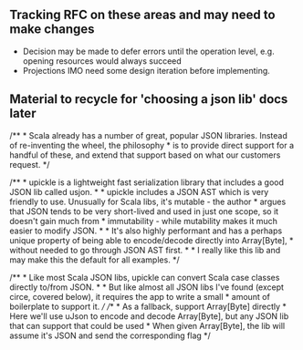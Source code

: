 ## Tracking RFC on these areas and may need to make changes
- Decision may be made to defer errors until the operation level, e.g. opening resources would always succeed
- Projections IMO need some design iteration before implementing.

## Material to recycle for 'choosing a json lib' docs later

  /**
    * Scala already has a number of great, popular JSON libraries.  Instead of re-inventing the wheel, the philosophy
    * is to provide direct support for a handful of these, and extend that support based on what our customers request.
    */

  /**
    * upickle is a lightweight fast serialization library that includes a good JSON lib called usjon.
    *
    * upickle includes a JSON AST which is very friendly to use.  Unusually for Scala libs, it's mutable - the author
    * argues that JSON tends to be very short-lived and used in just one scope, so it doesn't gain much from
    * immutability - while mutability makes it much easier to modify JSON.
    *
    * It's also highly performant and has a perhaps unique property of being able to encode/decode directly into Array[Byte],
    * without needed to go through JSON AST first.
    *
    * I really like this lib and may make this the default for all examples.
    */

  /**
    * Like most Scala JSON libs, upickle can convert Scala case classes directly to/from JSON.
    *
    * But like almost all JSON libs I've found (except circe, covered below), it requires the app to write a small
    * amount of boilerplate to support it.
    */
  /**
    * As a fallback, support Array[Byte] directly
    * Here we'll use uJson to encode and decode Array[Byte], but any JSON lib that can support that could be used
    * When given Array[Byte], the lib will assume it's JSON and send the corresponding flag
    */


